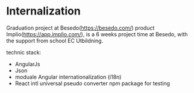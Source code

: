 # Internalization

Graduation project at Besedo(https://besedo.com/) product Implio(https://app.implio.com/),
is a 6 weeks project time at Besedo, with the support from school EC Utbildning. 

technic stack: 
- AngularJs
- Json 
- moduale Angular internationalization (i18n)
- React intl universal pseudo converter npm package for testing
